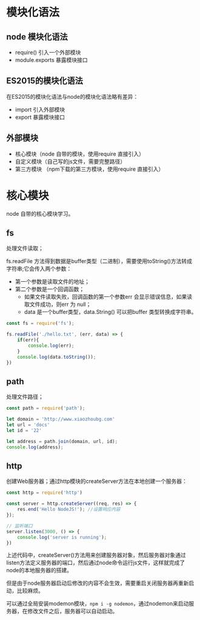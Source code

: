 

# 模块化语法

## node 模块化语法

- require() 引入一个外部模块
- module.exports 暴露模块接口

## ES2015的模块化语法

在ES2015的模块化语法与node的模块化语法略有差异：
- import 引入外部模块
- export 暴露模块接口

## 外部模块

- 核心模块（node 自带的模块，使用require 直接引入）
- 自定义模块（自己写的js文件，需要完整路径）
- 第三方模块 （npm下载的第三方模块，使用require 直接引入）

# 核心模块

node 自带的核心模块学习。

## fs
处理文件读取；

fs.readFile 方法得到数据是buffer类型（二进制），需要使用toString()方法转成字符串;它会传入两个参数：
- 第一个参数是读取文件的地址；
- 第二个参数是一个回调函数；
  - 如果文件读取失败，回调函数的第一个参数err 会显示错误信息，如果读取文件成功，则err 为 null；
  - data 是一个buffer类型，data.String() 可以把buffer 类型转换成字符串。

```js
const fs = require('fs');

fs.readFile('./hello.txt', (err, data) => {
    if(err){
        console.log(err);
    }
    console.log(data.toString());
})
```

## path
处理文件路径；

```js
const path = require('path');

let domain = 'http://www.xiaozhoubg.com'
let url = 'docs'
let id = '22'

let address = path.join(domain, url, id);
console.log(address);
```

## http

创建Web服务器；通过http模块的createServer方法在本地创建一个服务器：

```js
const http = require('http')

const server = http.createServer((req, res) => {
    res.end('Hello NodeJS!'); //设置响应内容
});

// 监听端口
server.listen(3000, () => {
    console.log('server is running');
})
```

上述代码中，createServer()方法用来创建服务器对象，然后服务器对象通过listen方法定义服务器的端口，然后通过node命令运行js文件，这样就完成了node的本地服务器的搭建。

但是由于node服务器启动后修改的内容不会生效，需要重启关闭服务器再重新启动，比较麻烦。

可以通过全局安装modemon模块，`npm i -g nodemon`，通过nodemon来启动服务器，在修改文件之后，服务器可以自动启动。